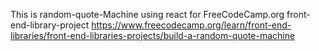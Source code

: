 This is random-quote-Machine using react for FreeCodeCamp.org
front-end-library-project
https://www.freecodecamp.org/learn/front-end-libraries/front-end-libraries-projects/build-a-random-quote-machine
